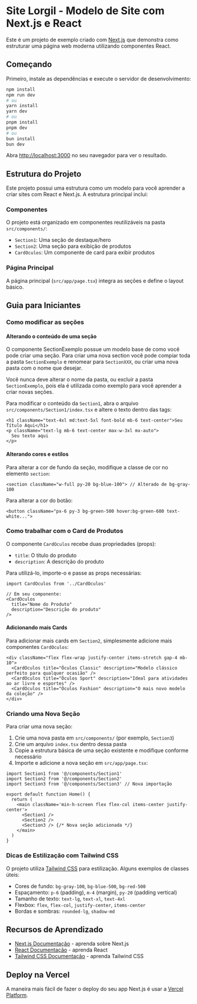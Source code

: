 # Site Lorgil - Modelo de Site com Next.js e React

Este é um projeto de exemplo criado com [Next.js](https://nextjs.org) que demonstra como estruturar uma página web moderna utilizando componentes React.

## Começando

Primeiro, instale as dependências e execute o servidor de desenvolvimento:

```bash
npm install
npm run dev
# ou
yarn install
yarn dev
# ou
pnpm install
pnpm dev
# ou
bun install
bun dev
```

Abra [http://localhost:3000](http://localhost:3000) no seu navegador para ver o resultado.

## Estrutura do Projeto

Este projeto possui uma estrutura como um modelo para você aprender a criar sites com React e Next.js. A estrutura principal inclui:

### Componentes

O projeto está organizado em componentes reutilizáveis na pasta `src/components/`:

- `Section1`: Uma seção de destaque/hero
- `Section2`: Uma seção para exibição de produtos
- `CardOculos`: Um componente de card para exibir produtos

### Página Principal

A página principal (`src/app/page.tsx`) integra as seções e define o layout básico.

## Guia para Iniciantes

### Como modificar as seções

#### Alterando o conteúdo de uma seção
O componente SectionExemplo possue um modelo base de como você pode criar uma seção. Para criar uma nova section você pode compiar toda a pasta `SectionExemplo` e renomear para `SectionXXX`, ou criar uma nova pasta com o nome que desejar.

Você nunca deve alterar o nome da pasta, ou excluir a pasta `SectionExemplo`, pois ela é utilizada como exemplo para você aprender a criar novas seções.

Para modificar o conteúdo da `Section1`, abra o arquivo `src/components/Section1/index.tsx` e altere o texto dentro das tags:

```tsx
<h1 className="text-4xl md:text-5xl font-bold mb-6 text-center">Seu Título Aqui</h1>
<p className="text-lg mb-6 text-center max-w-3xl mx-auto">
  Seu texto aqui
</p>
```

#### Alterando cores e estilos

Para alterar a cor de fundo da seção, modifique a classe de cor no elemento `section`:

```tsx
<section className="w-full py-20 bg-blue-100"> // Alterado de bg-gray-100
```

Para alterar a cor do botão:

```tsx
<button className="px-6 py-3 bg-green-500 hover:bg-green-600 text-white...">
```

### Como trabalhar com o Card de Produtos

O componente `CardOculos` recebe duas propriedades (props):

- `title`: O título do produto
- `description`: A descrição do produto

Para utilizá-lo, importe-o e passe as props necessárias:

```tsx
import CardOculos from '../CardOculos'

// Em seu componente:
<CardOculos 
  title="Nome do Produto" 
  description="Descrição do produto" 
/>
```

#### Adicionando mais Cards

Para adicionar mais cards em `Section2`, simplesmente adicione mais componentes `CardOculos`:

```tsx
<div className="flex flex-wrap justify-center items-stretch gap-4 mb-10">
  <CardOculos title="Óculos Classic" description="Modelo clássico perfeito para qualquer ocasião" />
  <CardOculos title="Óculos Sport" description="Ideal para atividades ao ar livre e esportes" />
  <CardOculos title="Óculos Fashion" description="O mais novo modelo da coleção" />
</div>
```

### Criando uma Nova Seção

Para criar uma nova seção:

1. Crie uma nova pasta em `src/components/` (por exemplo, `Section3`)
2. Crie um arquivo `index.tsx` dentro dessa pasta
3. Copie a estrutura básica de uma seção existente e modifique conforme necessário
4. Importe e adicione a nova seção em `src/app/page.tsx`:

```tsx
import Section1 from '@/components/Section1'
import Section2 from '@/components/Section2'
import Section3 from '@/components/Section3' // Nova importação

export default function Home() {
  return (
    <main className='min-h-screen flex flex-col items-center justify-center'>
      <Section1 />
      <Section2 />
      <Section3 /> {/* Nova seção adicionada */}
    </main>
  )
}
```

### Dicas de Estilização com Tailwind CSS

O projeto utiliza [Tailwind CSS](https://tailwindcss.com/) para estilização. Alguns exemplos de classes úteis:

- Cores de fundo: `bg-gray-100`, `bg-blue-500`, `bg-red-500`
- Espaçamento: `p-6` (padding), `m-4` (margin), `py-20` (padding vertical)
- Tamanho de texto: `text-lg`, `text-xl`, `text-4xl`
- Flexbox: `flex`, `flex-col`, `justify-center`, `items-center`
- Bordas e sombras: `rounded-lg`, `shadow-md`

## Recursos de Aprendizado

- [Next.js Documentação](https://nextjs.org/docs) - aprenda sobre Next.js
- [React Documentação](https://react.dev) - aprenda React
- [Tailwind CSS Documentação](https://tailwindcss.com/docs) - aprenda Tailwind CSS

## Deploy na Vercel

A maneira mais fácil de fazer o deploy do seu app Next.js é usar a [Vercel Platform](https://vercel.com/new?utm_source=github&utm_medium=readme&utm_campaign=next-example).



